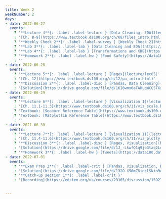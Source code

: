 ```yaml
---
title: Week 2
weekNumber: 2
days:
- date: 2022-06-27
  events:
    ? '**Lecture 4**{: .label .label-lecture } [Data Cleaning, EDA](lecture/lec04)'
    : '[Ch. 8-9](https://www.textbook.ds100.org/ch/08/files_intro.html)'
    ? '**Weekly Check 2**{: .label .label-survey } [Weekly Check 2](https://forms.gle/fjBb5JVnmgheyW2v9)'
    ? '**Lab 3**{: .label .label-lab } [Data Cleaning and EDA](https://data100.datahub.berkeley.edu/hub/user-redirect/git-pull?repo=https%3A%2F%2Fgithub.com%2FDS-100%2Fsu22&branch=main&urlpath=lab%2Ftree%2Fsu22%2Flab%2Flab03%2Flab03.ipynb) (due Jul 2)'
    ? '**Lab 4**{: .label .label-lab } [Transformations and KDE](https://data100.datahub.berkeley.edu/hub/user-redirect/git-pull?repo=https%3A%2F%2Fgithub.com%2FDS-100%2Fsu22&branch=main&urlpath=lab%2Ftree%2Fsu22%2Flab%2Flab04%2Flab04.ipynb) (due Jul 2)'
    ? '**Homework 2**{: .label .label-hw } [Food Safety](https://data100.datahub.berkeley.edu/hub/user-redirect/git-pull?repo=https%3A%2F%2Fgithub.com%2FDS-100%2Fsu22&branch=main&urlpath=lab%2Ftree%2Fsu22%2Fhw%2Fhw02%2Fhw02.ipynb) (due Jun 30)'
    : ''
- date: 2022-06-28
  events:
    ? '**Lecture 5**{: .label .label-lecture } [Regex](lecture/lec05)'
    : '[Ch. 12](https://www.textbook.ds100.org/ch/12/pa_intro.html)'
    ? '**Discussion 2**{: .label .label-disc } [Pandas, Data Cleaning](https://drive.google.com/file/d/1UcfnGoxYc7BHv523i5UDb8qhuK27a-C-/view?usp=sharing)' 
    : '[Solution](https://drive.google.com/file/d/16I6wmx6aTAHLqWCG5TXzGhmttyVVFpTr/view?usp=sharing), [Recording](https://edstem.org/us/courses/23165/discussion/1592785)'
- date: 2022-06-29
  events:
    ? '**Lecture 6**{: .label .label-lecture } [Visualization I](lecture/lec06)'
    : '[Ch. 11.1-11.3](https://www.textbook.ds100.org/ch/11/viz_scale.html)'
    ? 'Textbook: [Seaborn Reference Table](https://www.textbook.ds100.org/ch/a04/ref_seaborn.html)'
    ? 'Textbook: [Matplotlib Reference Table](https://www.textbook.ds100.org/ch/a04/ref_matplotlib.html)'
    : ''
- date: 2021-06-30
  events:
    ? '**Lecture 7**{: .label .label-lecture } [Visualization II](lecture/lec07)'
    : '[Ch. 11.4-11.6](https://www.textbook.ds100.org/ch/11/viz_plotly.html)'
    ? '**Discussion 3**{: .label .label-disc } [Regex, Visualization](https://drive.google.com/file/d/19x1oLeRziXtP-TuzWY3yYn3F_s_87E8J/view?usp=sharing)'
    : '[Solution](https://drive.google.com/file/d/1J_-LkwfQ1q9jo3taq2LcUiKWtNY1Iwd6/view?usp=sharing), [Recording](https://edstem.org/us/courses/23165/discussion/1592785)'
    ? '**Homework 3**{: .label .label-hw } [Tweets](https://data100.datahub.berkeley.edu/hub/user-redirect/git-pull?repo=https%3A%2F%2Fgithub.com%2FDS-100%2Fsu22&branch=main&urlpath=lab%2Ftree%2Fsu22%2Fhw%2Fhw03%2Fhw03.ipynb) (due Jul 5)'
- date: 2022-07-01
  events:
    ? '**Exam Prep 2**{: .label .label-crit } [Pandas, Visualization, Regex](https://drive.google.com/file/d/1RNHeSLEqG31ocJ0PYbE9HMDHdy_oywJx/view?usp=sharing)'
    : '[Solution](https://drive.google.com/file/d/132O-X50mZ6ieklSNio9wPAISQeyJgvHO/view?usp=sharing), [Recording](https://edstem.org/us/courses/23165/discussion/1592785)'
    ? '**Catch-up section 1**{: .label .label-crit }'
    : '[Recording](https://edstem.org/us/courses/23165/discussion/1592785)'
    

---
```

